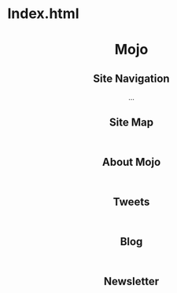 Index.html
==========

<!DOCTYPE html>
<html lang="en">
  <head>
    <meta charset="utf-8">
    <title>my first page</title>
  </head>
  <body>
    <header>
      <h1>Mojo</h1>  <!-- add Header logo image or content here -->
      <nav>
        <h2>Site Navigation</h2>  <!-- add Header nav links here -->
      </nav>
      ...
      <nav>
        <h2>Site Map</h2>
      </nav>
    </header>
    <main>
      <section id="hero-unit">
        <header>
          <h1>About Mojo</h1>
        </header>
        <!-- add hero content here -->
      </section>
      <section id="tweets">
        <header>
          <h1>Tweets</h1>
        </header>
        <!-- add tweets content here -->
      </section>
      <section id="blog">
        <header>
          <h1>Blog</h1>
        </header>
        <!-- add blog content here -->
      </section>
      <section id="newsletter">
        <header>
          <h1>Newsletter</h1>
        </header>
        <!-- add newsletter content here -->
      </section>
    </main>
    <footer>
      <!-- add Footer content here -->
      <nav>
        <!-- add Footer links here -->
      </nav>
    </footer>
  </body>
</html>

